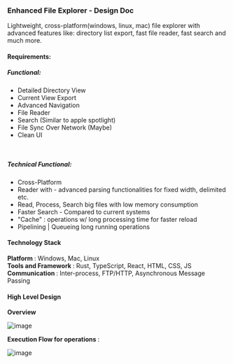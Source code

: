 ### Enhanced File Explorer - Design Doc


Lightweight, cross-platform(windows, linux, mac) file explorer with advanced features like: directory list export, fast file reader, fast search and much more. 



#### Requirements:

##### Functional:

- Detailed Directory View
- Current View Export
- Advanced Navigation
- File Reader 
- Search (Similar to apple spotlight)
- File Sync Over Network (Maybe)
- Clean UI
<br/>

##### Technical Functional:
- Cross-Platform
- Reader with - advanced parsing functionalities for fixed width, delimited etc. 
- Read, Process, Search big files with low memory consumption 
- Faster Search - Compared to current systems
- "Cache" : operations w/ long processing time for faster reload
- Pipelining | Queueing long running operations


#### Technology Stack
<strong> Platform </strong>: Windows, Mac, Linux <br/>
<strong> Tools and Framework </strong>: Rust, TypeScript, React, HTML, CSS, JS <br/>
<strong> Communication </strong>: Inter-process, FTP/HTTP, Asynchronous Message Passing


#### High Level Design

<strong> Overview </strong>

![image](https://github.com/adarshjhaa100/enhanced-file-explorer/assets/31096082/fdf71f02-1488-4b3b-b59f-2bd99e5f8579)


<strong> Execution Flow for operations </strong>:

![image](https://github.com/adarshjhaa100/enhanced-file-explorer/assets/31096082/36684d33-297f-4099-9acc-be0fbec3e692)


